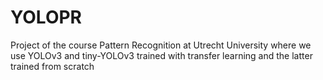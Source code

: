 # YOLOPR
Project of the course Pattern Recognition at Utrecht University where we use YOLOv3 and tiny-YOLOv3 trained with transfer learning and the latter trained from scratch 
